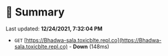 # 📖 Summary
Last updated: **12/24/2021, 7:32:04 PM**

- `GET` [https://Bhadwa-sala.toxicblte.repl.co](https://Bhadwa-sala.toxicblte.repl.co) - **Down** (148ms)

